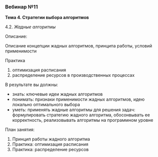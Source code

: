 ### Вебинар №11

**Тема 4. Стратегии выбора алгоритмов** 

4.2. *Жадные алгоритмы*

Описание:

Описание концепции жадных алгоритмов, принципа работы, условий применимости

Практика
1) оптимизация расписания
2) распределение ресурсов в производственных процессах

В результате вы должны:

- знать: ключевые идеи жадных алгоритмов
- понимать: признаки применимости жадных алгоритмов, идею локально оптимального выбора
- уметь:  применять жадные алгоритмы для решения задач: формулировать стратегию жадного алгоритма, обосонвывать ее корректность, реализовывать алгоритмы на программном уровне

План занятия:
1. Принцип работы жадного алгоритма
2. Практика: оптимизация расписания
3. Практика: распределение ресурсов

